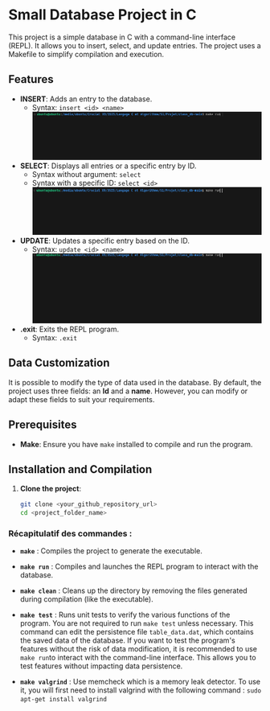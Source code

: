 # Small Database Project in C

This project is a simple database in C with a command-line interface (REPL). It allows you to insert, select, and update entries. The project uses a Makefile to simplify compilation and execution.

## Features

- **INSERT**: Adds an entry to the database.  
  - Syntax: `insert <id> <name>`
   ![Insert Example](media/image1.gif) 
- **SELECT**: Displays all entries or a specific entry by ID.  
  - Syntax without argument: `select`  
  - Syntax with a specific ID: `select <id>`
  ![Insert Example](media/image2.gif) 
- **UPDATE**: Updates a specific entry based on the ID.  
  - Syntax: `update <id> <name>`
  ![Insert Example](media/image3.gif) 
- **.exit**: Exits the REPL program.  
  - Syntax: `.exit`

## Data Customization

It is possible to modify the type of data used in the database. By default, the project uses three fields: an **Id** and a **name**. However, you can modify or adapt these fields to suit your requirements.

## Prerequisites

- **Make**: Ensure you have `make` installed to compile and run the program.

## Installation and Compilation

1. **Clone the project**:
   ```bash
   git clone <your_github_repository_url>
   cd <project_folder_name>
### Récapitulatif des commandes :

- **`make`** : Compiles the project to generate the executable.
  
- **`make run`** : Compiles and launches the REPL program to interact with the database.
  
- **`make clean`** : Cleans up the directory by removing the files generated during compilation (like the executable).

- **`make test`** : Runs unit tests to verify the various functions of the program.
You are not required to run `make test` unless necessary. This command can edit the persistence file `table_data.dat`, which contains the saved data of the database. If you want to test the program's features without the risk of data modification, it is recommended to use `make run`to interact with the command-line interface. This allows you to test features without impacting data persistence.
- **`make valgrind`** : Use memcheck which is a memory leak detector. To use it, you will first need to install valgrind with the following command : `sudo apt-get install valgrind` 
